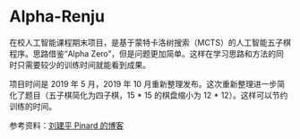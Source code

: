 # Alpha-Renju
在校人工智能课程期末项目，是基于蒙特卡洛树搜索（MCTS）的人工智能五子棋程序。思路借鉴“Alpha Zero”，但是问题更加简单。这样在学习思路和方法的同时只需要较少的训练时间就能看到成果。

项目时间是 2019 年 5 月，2019 年 10 月重新整理发布。这次重新整理进一步简化了题目（五子棋简化为四子棋，15 * 15 的棋盘缩小为 12 * 12）。这样可以节约训练的时间。

参考资料：[刘建平 Pinard 的博客](https://www.cnblogs.com/pinard/p/10609228.html)
